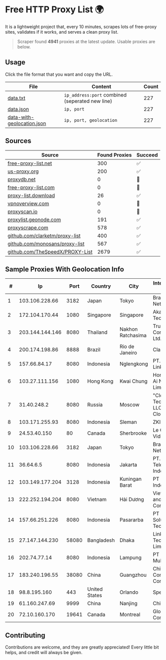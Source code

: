 
# Free HTTP Proxy List 🌍

It is a lightweight project that, every 10 minutes, scrapes lots of free-proxy sites, validates if it works, and serves a clean proxy list.


> Scraper found **4941** proxies at the latest update. Usable proxies are below.

## Usage

Click the file format that you want and copy the URL.


|File|Content|Count|
|----|-------|-----|
|[data.txt](https://raw.githubusercontent.com/themiralay/Proxy-List-World/master/data.txt)|`ip_address:port` combined (seperated new line)|227|
|[data.json](https://raw.githubusercontent.com/themiralay/Proxy-List-World/master/data.json)|`ip, port`|227|
|[data-with-geolocation.json](https://raw.githubusercontent.com/themiralay/Proxy-List-World/master/data-with-geolocation.json)|`ip, port, geolocation`|227|

## Sources

|Source|Found Proxies|Succeed|
|------|-------------|-------|
|[free-proxy-list.net](https://free-proxy-list.net)|300|✅|
|[us-proxy.org](https://www.us-proxy.org)|200|✅|
|[proxydb.net](http://proxydb.net)|0|🚫|
|[free-proxy-list.com](https://free-proxy-list.com/?page=&port=&type%5B%5D=http&type%5B%5D=https&up_time=0&search=Search)|0|🚫|
|[proxy-list.download](https://www.proxy-list.download/HTTP)|26|✅|
|[vpnoverview.com](https://vpnoverview.com/privacy/anonymous-browsing/free-proxy-servers)|0|🚫|
|[proxyscan.io](https://www.proxyscan.io)|0|🚫|
|[proxylist.geonode.com](https://proxylist.geonode.com/api/proxy-list?limit=300&page=1&sort_by=lastChecked&sort_type=desc&protocols=http,https)|191|✅|
|[proxyscrape.com](https://api.proxyscrape.com/v2/?request=displayproxies&protocol=http&timeout=10000&country=all&ssl=all&anonymity=all)|578|✅|
|[github.com/clarketm/proxy-list](https://raw.githubusercontent.com/clarketm/proxy-list/master/proxy-list-raw.txt)|400|✅|
|[github.com/monosans/proxy-list](https://raw.githubusercontent.com/monosans/proxy-list/main/proxies/http.txt)|567|✅|
|[github.com/TheSpeedX/PROXY-List](https://raw.githubusercontent.com/TheSpeedX/PROXY-List/master/http.txt)|2679|✅|


## Sample Proxies With Geolocation Info

|#|Ip|Port|Country|City|Internet Service Provider|
|-|--|----|-------|----|-------------------------|
|1|103.106.228.66|3182|Japan|Tokyo|BrainStorm Network, Inc|
|2|172.104.170.44|1080|Singapore|Singapore|Akamai Technologies|
|3|203.144.144.146|8080|Thailand|Nakhon Ratchasima|True Internet Corporation CO. Ltd.|
|4|200.174.198.86|8888|Brazil|Rio de Janeiro|Claro S.A|
|5|157.66.84.17|8080|Indonesia|Nglengkong|PT. Menaksopal Link Nusantara|
|6|103.27.111.156|1080|Hong Kong|Kwai Chung|Hong Kong San Ai Net Int'l Limited|
|7|31.40.248.2|8080|Russia|Moscow|"Cloud Technologies" LLC trading as Cloud.ru|
|8|103.171.255.93|8080|Indonesia|Sleman|ZKI|
|9|24.53.40.150|80|Canada|Sherbrooke|Le Groupe Videotron Ltee|
|10|103.106.228.66|3182|Japan|Tokyo|BrainStorm Network, Inc|
|11|36.64.6.5|8080|Indonesia|Jakarta|PT. Telekomunikasi Indonesia|
|12|103.149.177.204|3128|Indonesia|Kuningan Barat|PT Herza Digital Indonesia|
|13|222.252.194.204|8080|Vietnam|Hải Dương|VietNam Post and Telecom Corporation|
|14|157.66.251.226|8080|Indonesia|Pasararba|PT Haykal Solutions Technology|
|15|27.147.144.230|58080|Bangladesh|Dhaka|Link3 Technologies Limited|
|16|202.74.77.14|8080|Indonesia|Lampung|PT Giga Patra Multimedia|
|17|183.240.196.55|38080|China|Guangzhou|China Mobile Communications Corporation|
|18|98.8.195.160|443|United States|Orlando|Spectrum|
|19|61.160.247.69|9999|China|Nanjing|China Telecom|
|20|72.10.160.170|19641|Canada|Montreal|GloboTech Communications|



## Contributing

Contributions are welcome, and they are greatly appreciated! Every
little bit helps, and credit will always be given.

